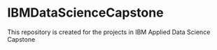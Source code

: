 # IBMDataScienceCapstone
This repository is created for the projects in IBM Applied Data Science Capstone
